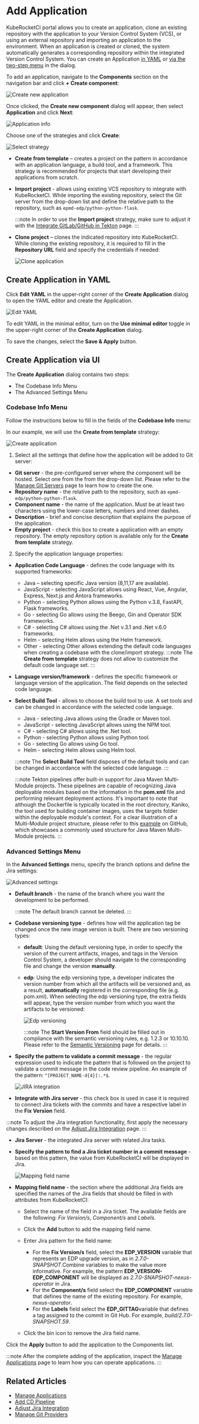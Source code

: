 # Add Application

KubeRocketCI portal allows you to create an application, clone an existing repository with the application to your Version Control System (VCS), or using an external repository and importing an application to the environment. When an application is created or cloned, the system automatically generates a corresponding repository within the integrated Version Control System. You can create an Application [in YAML](#create-application-in-yaml) or [via the two-step menu](#create-application-via-ui) in the dialog.

To add an application, navigate to the **Components** section on the navigation bar and click **+ Create component**:

  ![Create new application](../assets/user-guide/create_new_codebase.png "Create new application")

Once clicked, the **Create new component** dialog will appear, then select **Application** and click **Next**:

   ![Application info](../assets/user-guide/create-new-component.png "Application info")

Choose one of the strategies and click **Create**:

   ![Select strategy](../assets/user-guide/select_strategy.png  "Select strategy")

* **Create from template** – creates a project on the pattern in accordance with an application language, a build tool, and a framework. This strategy is recommended for projects that start developing their applications from scratch.

* **Import project** - allows using existing VCS repository to integrate with KubeRocketCI. While importing the existing repository, select the Git server from the drop-down list and define the relative path to the repository, such as `epmd-edp/python-python-flask`.

  :::note
      In order to use the **Import project** strategy, make sure to adjust it with the [Integrate GitLab/GitHub in Tekton](../user-guide/add-git-server.md) page.
  :::

* **Clone project** – clones the indicated repository into KubeRocketCI. While cloning the existing repository, it is required to fill in the **Repository URL** field and specify the credentials if needed:

  ![Clone application](../assets/user-guide/edp-portal-clone-application.png "Clone application")

## Create Application in YAML

Click **Edit YAML** in the upper-right corner of the **Create Application** dialog to open the YAML editor and create the Application.

![Edit YAML](../assets/user-guide/edp-portal-yaml-edit-application.png "Edit YAML")

To edit YAML in the minimal editor, turn on the **Use minimal editor** toggle in the upper-right corner of the **Create Application** dialog.

To save the changes, select the **Save & Apply** button.

## Create Application via UI

The **Create Application** dialog contains two steps:

* The Codebase Info Menu
* The Advanced Settings Menu

### Codebase Info Menu

Follow the instructions below to fill in the fields of the **Codebase Info** menu:

  In our example, we will use the **Create from template** strategy:

  ![Create application](../assets/user-guide/edp-portal-create-application.png "Create application")

1. Select all the settings that define how the application will be added to Git server:

  * **Git server** - the pre-configured server where the component will be hosted. Select one from the from the drop-down list. Please refer to the [Manage Git Servers](git-server-overview.md) page to learn how to create the one.
  * **Repository name** - the relative path to the repository, such as `epmd-edp/python-python-flask`.
  * **Component name** - the name of the application. Must be at least two characters using the lower-case letters, numbers and inner dashes.
  * **Description** - brief and concise description that explains the purpose of the application.
  * **Empty project** - check this box to create a application with an empty repository. The empty repository option is available only for the **Create from template** strategy.

2. Specify the application language properties:

  - **Application Code Language** - defines the code language with its supported frameworks:

    * Java – selecting specific Java version (8,11,17 are available).
    * JavaScript - selecting JavaScript allows using React, Vue, Angular, Express, Next.js and Antora frameworks.
    * Python - selecting Python allows using the Python v.3.8, FastAPI, Flask frameworks.
    * Go - selecting Go allows using the Beego, Gin and Operator SDK frameworks.
    * C# - selecting C# allows using the .Net v.3.1 and .Net v.6.0 frameworks.
    * Helm - selecting Helm allows using the Helm framework.
    * Other - selecting Other allows extending the default code languages when creating a codebase with the clone/import strategy.
    :::note
        The **Create from template** strategy does not allow to customize the default code language set.
    :::

  - **Language version/framework** - defines the specific framework or language version of the application. The field depends on the selected code language.
  - **Select Build Tool** -  allows to choose the build tool to use. A set tools and can be changed in accordance with the selected code language.

    * Java - selecting Java allows using the Gradle or Maven tool.
    * JavaScript - selecting JavaScript allows using the NPM tool.
    * C# - selecting C# allows using the .Net tool.
    * Python - selecting Python allows using Python tool.
    * Go - selecting Go allows using Go tool.
    * Helm - selecting Helm allows using Helm tool.

    :::note
        The **Select Build Tool** field disposes of the default tools and can be changed in accordance with the selected code language.
    :::

    :::note
        Tekton pipelines offer built-in support for Java Maven Multi-Module projects. These pipelines are capable of recognizing Java deployable modules based on the information in the **pom.xml** file and performing relevant deployment actions. It's important to note that although the Dockerfile is typically located in the root directory, Kaniko, the tool used for building container images, uses the targets folder within the deployable module's context. For a clear illustration of a Multi-Module project structure, please refer to this [example](https://github.com/epmd-edp/java-maven-java17-multimodule.git) on GitHub, which showcases a commonly used structure for Java Maven Multi-Module projects.
    :::

### Advanced Settings Menu

In the **Advanced Settings** menu, specify the branch options and define the Jira settings:

  ![Advanced settings](../assets/user-guide/edp-portal-application-advanced-settings.png "Advanced settings")

* **Default branch** - the name of the branch where you want the development to be performed.

  :::note
      The default branch cannot be deleted.
  :::

* **Codebase versioning type** - defines how will the application tag be changed once the new image version is built. There are two versioning types:
  * **default**: Using the default versioning type, in order to specify the version of the current artifacts, images, and tags in the Version Control System, a developer should navigate to the corresponding file and change the version **manually**.
  * **edp**: Using the edp versioning type, a developer indicates the version number from which all the artifacts will be versioned and, as a result, **automatically** registered in the corresponding file (e.g. pom.xml). When selecting the edp versioning type, the extra fields will appear, type the version number from which you want the artifacts to be versioned:

      ![Edp versioning](../assets/user-guide/edp-portal-edp-versioning-application.png "Edp versioning")

    :::note
        The **Start Version From** field should be filled out in compliance with the semantic versioning rules, e.g. 1.2.3 or 10.10.10. Please refer to the [Semantic Versioning](https://semver.org/) page for details.
    :::

* **Specify the pattern to validate a commit message** - the regular expression used to indicate the pattern that is followed on the project to validate a commit message in the code review pipeline. An example of the pattern: `^[PROJECT_NAME-d{4}]:.*$`.

  ![JIRA integration](../assets/user-guide/edp-portal-integrate-jira-server.png "JIRA integration")

* **Integrate with Jira server** - this check box is used in case it is required to connect Jira tickets with the commits
and have a respective label in the **Fix Version** field.

:::note
    To adjust the Jira integration functionality, first apply the necessary changes described on the [Adjust Jira Integration](../operator-guide/jira-integration.md) page.
:::

* **Jira Server** - the integrated Jira server with related Jira tasks.

* **Specify the pattern to find a Jira ticket number in a commit message** - based on this pattern, the value from KubeRocketCI will be displayed in Jira.

  ![Mapping field name](../assets/user-guide/edp-portal-advanced-mapping.png "Mapping fields")

* **Mapping field name** - the section where the additional Jira fields are specified the names of the Jira fields that should be filled in with attributes from KubeRocketCI:

  * Select the name of the field in a Jira ticket. The available fields are the following: *Fix Version/s*, *Component/s* and *Labels*.

  * Click the **Add** button to add the mapping field name.

  * Enter Jira pattern for the field name:

    * For the **Fix Version/s** field, select the **EDP_VERSION** variable that represents an EDP upgrade version, as in _2.7.0-SNAPSHOT_.Combine variables to make the value more informative. For example, the pattern **EDP_VERSION-EDP_COMPONENT** will be displayed as _2.7.0-SNAPSHOT-nexus-operator_ in Jira.
    * For the **Component/s** field select the **EDP_COMPONENT** variable that defines the name of the existing repository. For example, _nexus-operator_.
    * For the **Labels** field select the **EDP_GITTAG**variable that defines a tag assigned to the commit in Git Hub. For example, _build/2.7.0-SNAPSHOT.59_.

  * Click the bin icon to remove the Jira field name.

Click the **Apply** button to add the application to the Components list.

:::note
    After the complete adding of the application, inspect the [Manage Applications](application.md) page to learn how you can operate applications.
:::

## Related Articles

* [Manage Applications](application.md)
* [Add CD Pipeline](add-cd-pipeline.md)
* [Adjust Jira Integration](../operator-guide/jira-integration.md)
* [Manage Git Providers](../user-guide/add-git-server.md)
